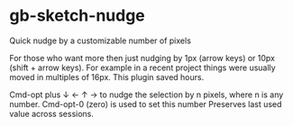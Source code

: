 # gb-sketch-nudge
Quick nudge by a customizable number of pixels

For those who want more then just nudging by 1px (arrow keys) or 10px (shift + arrow keys). For example in a recent project things were usually moved in multiples of 16px. This plugin saved hours.

Cmd-opt plus  ↓ ← ↑ → to nudge the selection by n pixels, where n is any number. 
Cmd-opt-0 (zero) is used to set this number
Preserves last used value across sessions.
